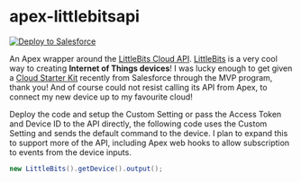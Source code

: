 apex-littlebitsapi
==================

<a href="https://githubsfdeploy.herokuapp.com?owner=afawcett&repo=apex-littlebitsapi">
  <img alt="Deploy to Salesforce"
       src="https://raw.githubusercontent.com/afawcett/githubsfdeploy/master/src/main/webapp/resources/img/deploy.png">
</a>

An Apex wrapper around the [LittleBits Cloud API](http://developer.littlebitscloud.cc/preview). [LittleBits](http://littlebits.cc/cloud) is a very cool way to creating **Internet of Things devices**! I was lucky enough to get given a [Cloud Starter Kit](http://littlebits.cc/kits/cloudbit-starter-kit) recently from Salesforce through the MVP program, thank you! And of course could not resist calling its API from Apex, to connect my new device up to my favourite cloud! 

Deploy the code and setup the Custom Setting or pass the Access Token and Device ID to the API directly, the following code uses the Custom Setting and sends the default command to the device. I plan to expand this to support more of the API, including Apex web hooks to allow subscription to events from the device inputs.

```java
new LittleBits().getDevice().output();
```
